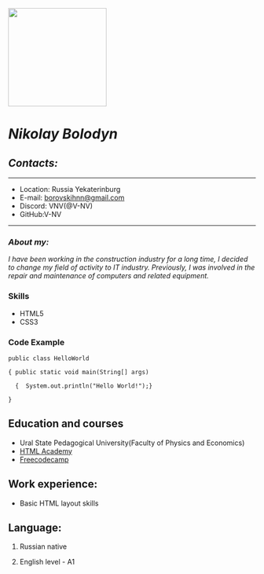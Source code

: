 <img src="https://smartprogress.do/uploadImages/001539947.jpg" width="200" height="200">

#  *Nikolay Bolodyn*                        

## ***Contacts:***
---
+ Location: Russia Yekaterinburg
+ E-mail: borovskihnn@gmail.com
+ Discord: VNV(@V-NV)
+ GitHub:V-NV
---
### ***About my:***
*I have been working in the construction industry for a long time, I decided to change my field of activity to
IT industry. Previously, I was involved in the repair and maintenance of computers and related equipment.*
### **Skills**
* HTML5
* CSS3
### **Code Example**
```
public class HelloWorld 

{ public static void main(String[] args) 
  
  {  System.out.println("Hello World!");}
  
}
```
## **Education and courses**
+ Ural State Pedagogical University(Faculty of Physics and Economics)
+ [HTML Academy](https://htmlacademy.ru/)
+ [Freecodecamp](https://www.freecodecamp.org/)   
   
## **Work experience:**
+ Basic HTML layout skills

## **Language:** 

1. Russian native

2. English level - A1